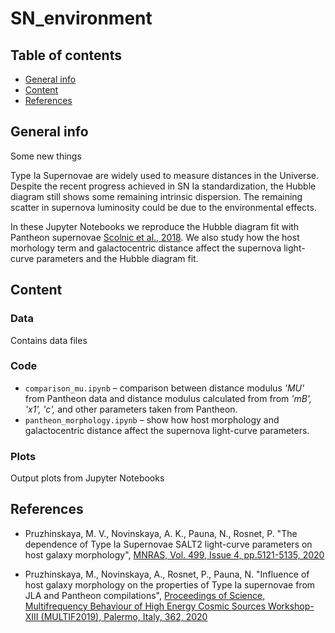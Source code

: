 # SN_environment

## Table of contents
* [General info](#general-info)
* [Content](#content)
* [References](#references)

## General info
Some new things

Type Ia Supernovae are widely used to measure distances in the Universe. Despite the recent progress achieved in SN Ia standardization, the Hubble diagram still shows some remaining intrinsic dispersion. The remaining scatter in supernova luminosity could be due to the environmental effects.

In these Jupyter Notebooks we reproduce the Hubble diagram fit with Pantheon supernovae [Scolnic et al., 2018](https://ui.adsabs.harvard.edu/abs/2018ApJ...859..101S/abstract). We also study how the host morhology term and galactocentric distance affect the supernova light-curve parameters and the Hubble diagram fit.


## Content

### Data

Contains data files


### Code

* `comparison_mu.ipynb` – comparison between distance modulus *'MU'* from Pantheon data and distance modulus calculated from from *'mB', 'x1', 'c',* and other parameters taken from Pantheon.
* `pantheon_morphology.ipynb` – show how host morphology and galactocentric distance affect the supernova light-curve parameters.

### Plots
Output plots from Jupyter Notebooks

## References
* Pruzhinskaya, M. V., Novinskaya, A. K., Pauna, N., Rosnet, P. "The dependence of Type Ia Supernovae SALT2 light-curve parameters on host galaxy morphology", [MNRAS, Vol. 499, Issue 4, pp.5121-5135, 2020](https://ui.adsabs.harvard.edu/abs/2020MNRAS.499.5121P/abstract)

* Pruzhinskaya, M., Novinskaya, A., Rosnet, P., Pauna, N. "Influence of host galaxy morphology on the properties of Type Ia supernovae from JLA and Pantheon compilations", [Proceedings of Science, Multifrequency Behaviour of High Energy Cosmic Sources Workshop- XIII (MULTIF2019), Palermo, Italy, 362, 2020](https://ui.adsabs.harvard.edu/abs/2020mbhe.confE..15P/abstract)
